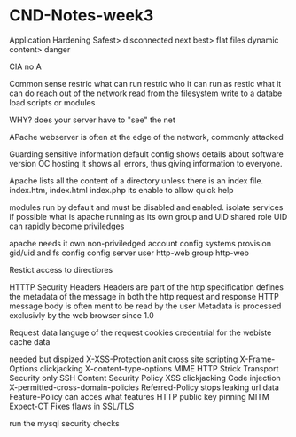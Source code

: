 # CND-Notes-week3

Application Hardening
Safest> disconnected
next best> flat files
dynamic content> danger

CIA no A

Common sense
restric what can run
restric who it can run as
restic what it can do
reach out of the network
read from the filesystem
write to a databe
load scripts or modules

WHY?
does your server have to "see" the net

APache webserver
is often at the edge of the network, commonly attacked

Guarding sensitive information
default config shows details about software version
OC hosting it
shows all errors, thus giving information to everyone.

Apache lists all the content of a directory unless there is an index file.
index.htm, index.html index.php
its enable to allow quick help

modules run by default and must be disabled and enabled.
isolate services if possible
what is apache running as
its own group and UID
shared role UID can rapidly become priviledges

apache needs it own non-priviledged account
config systems provision gid/uid and fs config
config server user http-web
group http-web

Restict access to directiores


HTTTP Security Headers
Headers are part of the http specification
defines the metadata of the message in both the http request and response
HTTP message body is often ment to be read by the user
Metadata is processed exclusivly by the web browser
since 1.0

Request data
languge of the request
cookies credentrial for the webiste
cache data

needed but dispized
X-XSS-Protection anit cross site scripting
X-Frame-Options clickjacking
X-content-type-options MIME
HTTP Strick Transport Security only SSH
Content Security Policy XSS clickjacking Code injection
X-permitted-cross-domain-policies 
Referred-Policy stops leaking url data
Feature-Policy can acces what features
HTTP public key pinning MITM
Expect-CT Fixes flaws in SSL/TLS

run the mysql security checks

